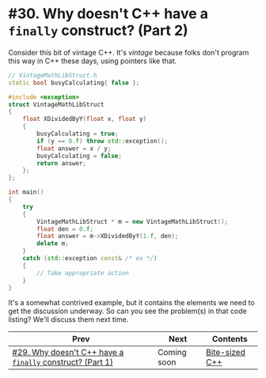# #30. Why doesn't C++ have a `finally` construct? (Part 2)

Consider this bit of vintage C++. It's *vintage* because folks don't program this way in C++ these days, using pointers like that.

```cpp
// VintageMathLibStruct.h
static bool busyCalculating{ false };

#include <exception>
struct VintageMathLibStruct
{
    float XDividedByY(float x, float y)
    {
        busyCalculating = true;
        if (y == 0.f) throw std::exception();
        float answer = x / y;
        busyCalculating = false;
        return answer;
    };
};

int main()
{
    try
    {
        VintageMathLibStruct * m = new VintageMathLibStruct();
        float den = 0.f;
        float answer = m->XDividedByY(1.f, den);
        delete m;
    }
    catch (std::exception const& /* ex */)
    {
        // Take appropriate action
    }
}
```

It's a somewhat contrived example, but it contains the elements we need to get the discussion underway. So can you see the problem(s) in that code listing? We'll discuss them next time.

|Prev|Next|Contents|
|-|-|-|
|[#29. Why doesn't C++ have a `finally` construct? (Part 1)](029.md)|Coming soon|[Bite-sized C++](../README.md)|
